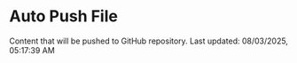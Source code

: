 # Auto Push File

Content that will be pushed to GitHub repository.
Last updated: 08/03/2025, 05:17:39 AM